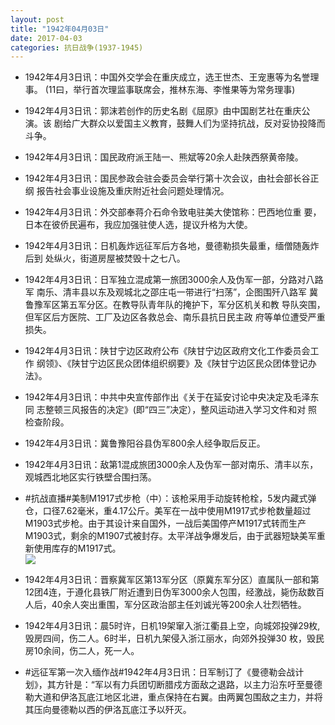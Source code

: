 ```yaml
---
layout: post
title: "1942年04月03日"
date: 2017-04-03
categories: 抗日战争(1937-1945)
---
```


<meta name="referrer" content="no-referrer" />

- 1942年4月3日讯：中国外交学会在重庆成立，选王世杰、王宠惠等为名誉理事。 (11曰，举行首次理监事联席会，推林东海、李惟果等为常务理事) 

- 1942年4月3日讯：郭沫若创作的历史名剧《屈原》由中国剧艺社在重庆公演。该 剧给广大群众以爱国主义教育，鼓舞人们为坚持抗战，反对妥协投降而 斗争。 

- 1942年4月3日讯：国民政府派王陆一、熊斌等20余人赴陕西祭黄帝陵。 

- 1942年4月3日讯：国民参政会驻会委员会举行第十次会议，由社会部长谷正纲 报告社会事业设施及重庆附近社会问题处理情况。 

- 1942年4月3日讯：外交部奉蒋介石命令致电驻美大使馆称：巴西地位重 要，日本在彼侨民遍布，我应加强驻使人选，提议升格为大使。 

- 1942年4月3日讯：日机轰炸远征军后方各地，曼德勒损失最重，缅僧随轰炸后到 处纵火，街道房屋被焚毁十之七八。 

- 1942年4月3日讯：日军独立混成第一旅团3000余人及伪军一部，分路对八路军 南乐、清丰县以东及观城北之邵庄屯一带进行“扫荡”，企图围歼八路军 冀鲁豫军区第五军分区。在教导队青年队的掩护下，军分区机关和教 导队突围，但军区后方医院、工厂及边区各救总会、南乐县抗日民主政 府等单位遭受严重损失。 

- 1942年4月3日讯：陕甘宁边区政府公布《陕甘宁边区政府文化工作委员会工作 纲领》、《陕甘宁边区民众团体组织纲要》及《陕甘宁边区民众团体登记办法》。 

- 1942年4月3日讯：中共中央宣传部作出《关于在延安讨论中央决定及毛泽东同 志整顿三风报告的决定》(即“四三”决定），整风运动进入学习文件和对 照检查阶段。 

- 1942年4月3日讯：冀鲁豫阳谷县伪军800余人经争取后反正。 

- 1942年4月3日讯：敌第1混成旅团3000余人及伪军一部对南乐、清丰以东，观城西北地区实行铁壁合围扫荡。 

- #抗战直播#美制M1917式步枪（中）：该枪采用手动旋转枪栓，5发内藏式弹仓，口径7.62毫米，重4.17公斤。美军在一战中使用M1917式步枪数量超过M1903式步枪。由于其设计来自国外，一战后美国停产M1917式转而生产M1903式，剩余的M1907式被封存。太平洋战争爆发后，由于武器短缺美军重新使用库存的M1917式。 <br/><img src="https://wx3.sinaimg.cn/large/aca367d8ly1fe99emajkvj20hl0qfaen.jpg" />

- 1942年4月3日讯：晋察冀军区第13军分区（原冀东军分区）直属队一部和第12团4连，于遵化县铁厂附近遭到日伪军3000余人包围，经激战，毙伤敌数百人后，40余人突出重围，军分区政治部主任刘诚光等200余人壮烈牺牲。 

- 1942年4月3日讯：晨5时许，日机19架窜入浙江衢县上空，向城郊投弹29枚, 毁房四间，伤二人。6时半，日机九架侵入浙江丽水，向郊外投弹30 枚，毁民房10余间，伤二人，死一人。 

- #远征军第一次入缅作战#1942年4月3日讯：日军制订了《曼德勒会战计划》，其方针是：“军以有力兵团切断腊戍方面敌之退路，以主力沿东吁至曼德勒大道和伊洛瓦底江地区北进，重点保持在右翼。由两翼包围敌之主力，并将其压向曼德勒以西的伊洛瓦底江予以歼灭。 

